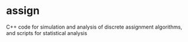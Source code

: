 # assign
C++ code for simulation and analysis of discrete assignment algorithms, and scripts for statistical analysis
